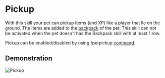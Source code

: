 # Pickup

With this skill your pet can pickup items \(and XP\) like a player that lie on the ground. The items are added to the [backpack](https://github.com/xXKeyleXx/MyPet-Wiki/tree/07680434e1278c970819d5e9518888598106688b/pages/skills/skills/backpack/README.md) of the pet. This skill can not be activated when the pet doesn't has the Backpack skill with at least 1 row.

Pickup can be enabled/disabled by using /petpickup [command](https://github.com/xXKeyleXx/MyPet-Wiki/tree/07680434e1278c970819d5e9518888598106688b/pages/skills/commands/README.md).

## Demonstration

![Pickup](https://github.com/xXKeyleXx/MyPet-Wiki/tree/07680434e1278c970819d5e9518888598106688b/wiki/images/skills/pickup.gif)

